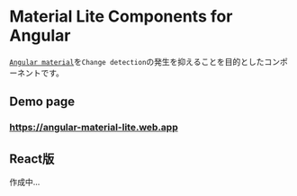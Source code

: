 # Material Lite Components for Angular

[`Angular material`](https://material.angular.io/)を`Change detection`の発生を抑えることを目的としたコンポーネントです。    

## Demo page
<h3><a href='https://angular-material-lite.web.app'>https://angular-material-lite.web.app</a></h3>

## React版
作成中...
